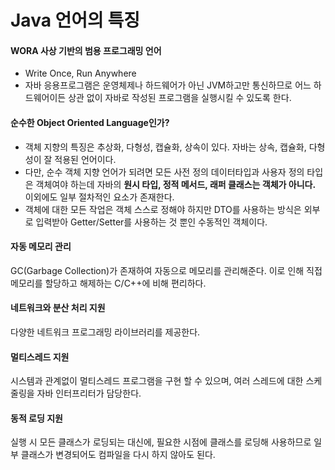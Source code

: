 # Java 언어의 특징

#### WORA 사상 기반의 범용 프로그래밍 언어

* Write Once, Run Anywhere&#x20;
* 자바 응용프로그램은 운영체제나 하드웨어가 아닌 JVM하고만 통신하므로 어느 하드웨어이든 상관 없이 자바로 작성된 프로그램을 실행시킬 수 있도록 한다.

#### 순수한 Object Oriented Language인가?

* 객체 지향의 특징은 추상화, 다형성, 캡슐화, 상속이 있다. 자바는 상속, 캡슐화, 다형성이 잘 적용된 언어이다.
* 다만, 순수 객체 지향 언어가 되려면 모든 사전 정의 데이터타입과 사용자 정의 타입은 객체여야 하는데 자바의 **원시 타입, 정적 메서드, 래퍼 클래스는 객체가 아니다.** 이외에도 일부 절차적인 요소가 존재한다.
* 객체에 대한 모든 작업은 객체 스스로 정해야 하지만 DTO를 사용하는 방식은 외부로 입력받아 Getter/Setter를 사용하는 것 뿐인 수동적인 객체이다.

#### 자동 메모리 관리

GC(Garbage Collection)가 존재하여 자동으로 메모리를 관리해준다. 이로 인해 직접 메모리를 할당하고 해제하는 C/C++에 비해 편리하다.

#### 네트워크와 분산 처리 지원

다양한 네트워크 프로그래밍 라이브러리를 제공한다.

#### 멀티스레드 지원

시스템과 관계없이 멀티스레드 프로그램을 구현 할 수 있으며, 여러 스레드에 대한 스케줄링을 자바 인터프리터가 담당한다.

#### 동적 로딩 지원

실행 시 모든 클래스가 로딩되는 대신에, 필요한 시점에 클래스를 로딩해 사용하므로 일부 클래스가 변경되어도 컴파일을 다시 하지 않아도 된다.&#x20;
